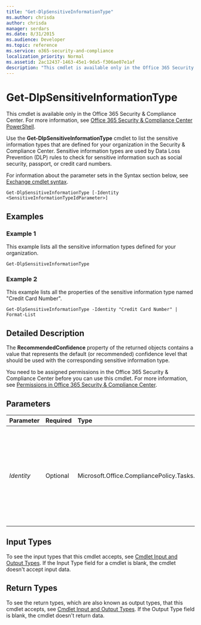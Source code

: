 ```yaml
---
title: "Get-DlpSensitiveInformationType"
ms.author: chrisda
author: chrisda
manager: serdars
ms.date: 8/31/2015
ms.audience: Developer
ms.topic: reference
ms.service: o365-security-and-compliance
localization_priority: Normal
ms.assetid: 2ac12437-1463-45e1-9da5-f306ae07e1af
description: "This cmdlet is available only in the Office 365 Security &amp; Compliance Center. For more information, see Office 365 Security &amp; Compliance Center PowerShell."
---
```


# Get-DlpSensitiveInformationType

This cmdlet is available only in the Office 365 Security &amp; Compliance Center. For more information, see [Office 365 Security &amp; Compliance Center PowerShell](https://technet.microsoft.com/library/mt587091.aspx). 
  
Use the **Get-DlpSensitiveInformationType** cmdlet to list the sensitive information types that are defined for your organization in the Security &amp; Compliance Center. Sensitive information types are used by Data Loss Prevention (DLP) rules to check for sensitive information such as social security, passport, or credit card numbers.
  
For information about the parameter sets in the Syntax section below, see [Exchange cmdlet syntax](https://technet.microsoft.com/library/bb123552.aspx). 
  
```
Get-DlpSensitiveInformationType [-Identity <SensitiveInformationTypeIdParameter>]

```

## Examples
<a name="Examples"> </a>

### Example 1

This example lists all the sensitive information types defined for your organization.
  
```
Get-DlpSensitiveInformationType
```

### Example 2

This example lists all the properties of the sensitive information type named "Credit Card Number".
  
```
Get-DlpSensitiveInformationType -Identity "Credit Card Number" | Format-List
```

## Detailed Description
<a name="DetailedDescription"> </a>

The **RecommendedConfidence** property of the returned objects contains a value that represents the default (or recommended) confidence level that should be used with the corresponding sensitive information type.
  
You need to be assigned permissions in the Office 365 Security &amp; Compliance Center before you can use this cmdlet. For more information, see [Permissions in Office 365 Security &amp; Compliance Center](https://go.microsoft.com/fwlink/p/?LinkId=511920). 
  
## Parameters
<a name="DetailedDescription"> </a>

|**Parameter**|**Required**|**Type**|**Description**|
|:-----|:-----|:-----|:-----|
| _Identity_ <br/> |Optional  <br/> |Microsoft.Office.CompliancePolicy.Tasks.SensitiveInformationTypeIdParameter  <br/> | The _Identity_ parameter specifies the sensitive information type that you want to view. Valid values are: <br/>  Name <br/>  Id (GUID value) <br/> |
   
## Input Types
<a name="InputTypes"> </a>

To see the input types that this cmdlet accepts, see [Cmdlet Input and Output Types](http://go.microsoft.com/fwlink/p/?linkId=616387). If the Input Type field for a cmdlet is blank, the cmdlet doesn't accept input data. 
  
## Return Types
<a name="ReturnTypes"> </a>

To see the return types, which are also known as output types, that this cmdlet accepts, see [Cmdlet Input and Output Types](http://go.microsoft.com/fwlink/p/?linkId=616387). If the Output Type field is blank, the cmdlet doesn't return data. 
  

